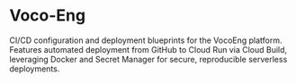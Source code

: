 # Voco-Eng
CI/CD configuration and deployment blueprints for the VocoEng platform. Features automated deployment from GitHub to Cloud Run via Cloud Build, leveraging Docker and Secret Manager for secure, reproducible serverless deployments.
